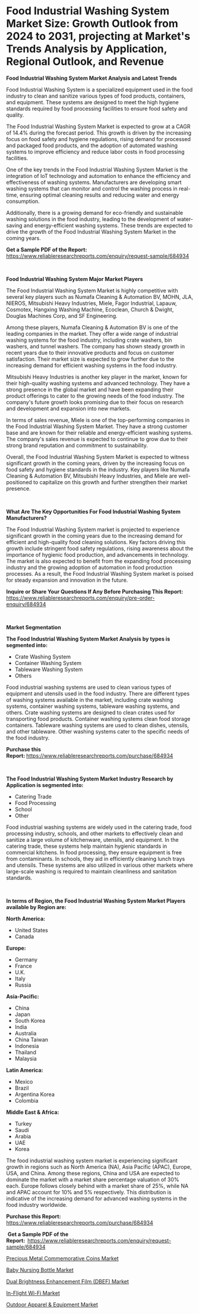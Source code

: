 <p><h1>Food Industrial Washing System Market Size: Growth Outlook from 2024 to 2031, projecting at Market's Trends Analysis by Application, Regional Outlook, and Revenue</h1></p><p><strong>Food Industrial Washing System Market Analysis and Latest Trends</strong></p>
<p><p>Food Industrial Washing System is a specialized equipment used in the food industry to clean and sanitize various types of food products, containers, and equipment. These systems are designed to meet the high hygiene standards required by food processing facilities to ensure food safety and quality.</p><p>The Food Industrial Washing System Market is expected to grow at a CAGR of 14.4% during the forecast period. This growth is driven by the increasing focus on food safety and hygiene regulations, rising demand for processed and packaged food products, and the adoption of automated washing systems to improve efficiency and reduce labor costs in food processing facilities.</p><p>One of the key trends in the Food Industrial Washing System Market is the integration of IoT technology and automation to enhance the efficiency and effectiveness of washing systems. Manufacturers are developing smart washing systems that can monitor and control the washing process in real-time, ensuring optimal cleaning results and reducing water and energy consumption.</p><p>Additionally, there is a growing demand for eco-friendly and sustainable washing solutions in the food industry, leading to the development of water-saving and energy-efficient washing systems. These trends are expected to drive the growth of the Food Industrial Washing System Market in the coming years.</p></p>
<p><strong>Get a Sample PDF of the Report:&nbsp;</strong> <a href="https://www.reliableresearchreports.com/enquiry/request-sample/684934">https://www.reliableresearchreports.com/enquiry/request-sample/684934</a></p>
<p>&nbsp;</p>
<p><strong>Food Industrial Washing System Major Market Players</strong></p>
<p><p>The Food Industrial Washing System Market is highly competitive with several key players such as Numafa Cleaning & Automation BV, MOHN, JLA, NIEROS, Mitsubishi Heavy Industries, Miele, Fagor Industrial, Lapauw, Cosmotex, Hangxing Washing Machine, Ecoclean, Church & Dwight, Douglas Machines Corp, and SF Engineering.</p><p>Among these players, Numafa Cleaning & Automation BV is one of the leading companies in the market. They offer a wide range of industrial washing systems for the food industry, including crate washers, bin washers, and tunnel washers. The company has shown steady growth in recent years due to their innovative products and focus on customer satisfaction. Their market size is expected to grow further due to the increasing demand for efficient washing systems in the food industry.</p><p>Mitsubishi Heavy Industries is another key player in the market, known for their high-quality washing systems and advanced technology. They have a strong presence in the global market and have been expanding their product offerings to cater to the growing needs of the food industry. The company's future growth looks promising due to their focus on research and development and expansion into new markets.</p><p>In terms of sales revenue, Miele is one of the top-performing companies in the Food Industrial Washing System Market. They have a strong customer base and are known for their reliable and energy-efficient washing systems. The company's sales revenue is expected to continue to grow due to their strong brand reputation and commitment to sustainability.</p><p>Overall, the Food Industrial Washing System Market is expected to witness significant growth in the coming years, driven by the increasing focus on food safety and hygiene standards in the industry. Key players like Numafa Cleaning & Automation BV, Mitsubishi Heavy Industries, and Miele are well-positioned to capitalize on this growth and further strengthen their market presence.</p></p>
<p>&nbsp;</p>
<p><strong>What Are The Key Opportunities For Food Industrial Washing System Manufacturers?</strong></p>
<p><p>The Food Industrial Washing System market is projected to experience significant growth in the coming years due to the increasing demand for efficient and high-quality food cleaning solutions. Key factors driving this growth include stringent food safety regulations, rising awareness about the importance of hygienic food production, and advancements in technology. The market is also expected to benefit from the expanding food processing industry and the growing adoption of automation in food production processes. As a result, the Food Industrial Washing System market is poised for steady expansion and innovation in the future.</p></p>
<p><strong>Inquire or Share Your Questions If Any Before Purchasing This Report:</strong> <a href="https://www.reliableresearchreports.com/enquiry/pre-order-enquiry/684934">https://www.reliableresearchreports.com/enquiry/pre-order-enquiry/684934</a></p>
<p>&nbsp;</p>
<p><strong>Market Segmentation</strong></p>
<p><strong>The Food Industrial Washing System Market Analysis by types is segmented into:</strong></p>
<p><ul><li>Crate Washing System</li><li>Container Washing System</li><li>Tableware Washing System</li><li>Others</li></ul></p>
<p><p>Food industrial washing systems are used to clean various types of equipment and utensils used in the food industry. There are different types of washing systems available in the market, including crate washing systems, container washing systems, tableware washing systems, and others. Crate washing systems are designed to clean crates used for transporting food products. Container washing systems clean food storage containers. Tableware washing systems are used to clean dishes, utensils, and other tableware. Other washing systems cater to the specific needs of the food industry.</p></p>
<p><strong>Purchase this Report:&nbsp;</strong><a href="https://www.reliableresearchreports.com/purchase/684934">https://www.reliableresearchreports.com/purchase/684934</a></p>
<p>&nbsp;</p>
<p><strong>The Food Industrial Washing System Market Industry Research by Application is segmented into:</strong></p>
<p><ul><li>Catering Trade</li><li>Food Processing</li><li>School</li><li>Other</li></ul></p>
<p><p>Food industrial washing systems are widely used in the catering trade, food processing industry, schools, and other markets to effectively clean and sanitize a large volume of kitchenware, utensils, and equipment. In the catering trade, these systems help maintain hygienic standards in commercial kitchens. In food processing, they ensure equipment is free from contaminants. In schools, they aid in efficiently cleaning lunch trays and utensils. These systems are also utilized in various other markets where large-scale washing is required to maintain cleanliness and sanitation standards.</p></p>
<p>&nbsp;</p>
<p><strong>In terms of Region, the Food Industrial Washing System Market Players available by Region are:</strong></p>
<p>
    <p> <strong> North America: </strong>
        <ul>
            <li>United States</li>
            <li>Canada</li>
        </ul>
        </p> 
    <p> <strong> Europe: </strong>
        <ul>
            <li>Germany</li>
            <li>France</li>
            <li>U.K.</li>
            <li>Italy</li>
            <li>Russia</li>
        </ul>
        </p> 
    <p> <strong> Asia-Pacific: </strong>
        <ul>
            <li>China</li>
            <li>Japan</li>
            <li>South Korea</li>
            <li>India</li>
            <li>Australia</li>
            <li>China Taiwan</li>
            <li>Indonesia</li>
            <li>Thailand</li>
            <li>Malaysia</li>
        </ul>
        </p> 
    <p> <strong> Latin America: </strong>
        <ul>
            <li>Mexico</li>
            <li>Brazil</li>
            <li>Argentina Korea</li>
            <li>Colombia</li>
        </ul>
        </p> 
    <p> <strong> Middle East & Africa: </strong>
        <ul>
            <li>Turkey</li>
            <li>Saudi</li>
            <li>Arabia</li>
            <li>UAE</li>
            <li>Korea</li>
        </ul>
    </p>
    </p>
<p><p>The food industrial washing system market is experiencing significant growth in regions such as North America (NA), Asia Pacific (APAC), Europe, USA, and China. Among these regions, China and USA are expected to dominate the market with a market share percentage valuation of 30% each. Europe follows closely behind with a market share of 25%, while NA and APAC account for 10% and 5% respectively. This distribution is indicative of the increasing demand for advanced washing systems in the food industry worldwide.</p></p>
<p><strong>Purchase this Report: </strong><a href="https://www.reliableresearchreports.com/purchase/684934">https://www.reliableresearchreports.com/purchase/684934</a></p>
<p>&nbsp;<strong>Get a Sample PDF of the Report:&nbsp;&nbsp;</strong><a href="https://www.reliableresearchreports.com/enquiry/request-sample/684934">https://www.reliableresearchreports.com/enquiry/request-sample/684934</a></p>
<p><strong></strong></p>
<p><p><a href="https://view.publitas.com/reportprime-1/precious-metal-commemorative-coins-market-research-report-provides-thorough-industry-overview-which-offers-an-in-depth-analysis-of-product-trends-and-new-market-divisions/">Precious Metal Commemorative Coins Market</a></p><p><a href="https://view.publitas.com/reportprime-1/baby-nursing-bottle-market-size-growth-outlook-from-2024-to-2031-projecting-at-markets-trends-analysis-by-application-regional-outlook-and-revenue/">Baby Nursing Bottle Market</a></p><p><a href="https://skillful-vermicelli-b89.notion.site/Decoding-the-Dual-Brightness-Enhancement-Film-DBEF-Market-A-Deep-Dive-into-the-Latest-Market-Tren-3eb0eda3909c464eb0d77449e8e7df96">Dual Brightness Enhancement Film (DBEF) Market</a></p><p><a href="https://simplistic-meeting-7ee.notion.site/Global-In-Flight-Wi-Fi-Market-Size-and-Market-Trends-Insights-and-Projections-from-2024-to-2031-894d85ad68694906803e4b112dac2a52">In-Flight Wi-Fi Market</a></p><p><a href="https://eight-handstand-8fb.notion.site/Outdoor-Apparel-Equipment-Market-Offers-Provide-Insightful-Data-for-the-Time-Period-from-2024-to-2-00106ccac49344d0b06b228292ac2a9d">Outdoor Apparel & Equipment Market</a></p></p>